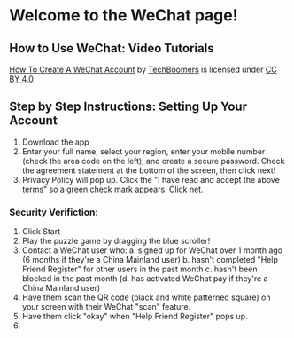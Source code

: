# Welcome to the WeChat page!

## How to Use WeChat: Video Tutorials
[How To Create A WeChat Account](https://youtu.be/goBt6IjZMhs) by [TechBoomers](https://techboomers.com/) is licensed under [CC BY 4.0](https://creativecommons.org/licenses/by-nc/4.0/)

## Step by Step Instructions: Setting Up Your Account
1. Download the app
2. Enter your full name, select your region, enter your mobile number (check the area code on the left), and create a secure password. Check the agreement statement at the bottom of the screen, then click next!
3. Privacy Policy will pop up. Click the "I have read and accept the above terms" so a green check mark appears. Click net.

### Security Verifiction:
1. Click Start
2. Play the puzzle game by dragging the blue scroller!
3. Contact a WeChat user who:
   a. signed up for WeChat over 1 month ago (6 months if they're a China Mainland user)
   b. hasn't completed "Help Friend Register" for other users in the past month
   c. hasn't been blocked in the past month
   (d. has activated WeChat pay if they're a China Mainland user)
4. Have them scan the QR code (black and white patterned square) on your screen with their WeChat "scan" feature.
5. Have them click "okay" when "Help Friend Register" pops up.
6. 

